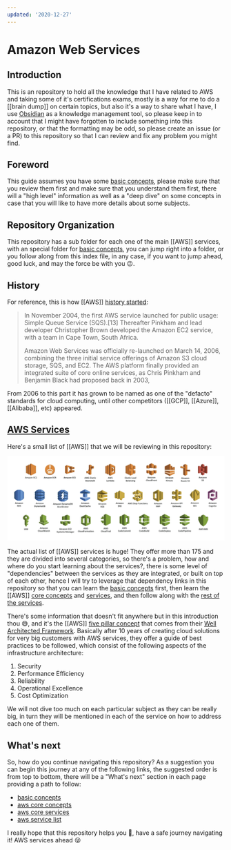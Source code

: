 ```yaml
---
updated: '2020-12-27'
---
```


# Amazon Web Services

## Introduction

This is an repository to hold all the knowledge that I have related to AWS and taking some of it's certifications exams, mostly is a way for me to do a [[brain dump]] on certain topics, but also it's a way to share what I have, I use [Obsidian][0] as a knowledge management tool, so please keep in to account that I might have forgotten to include something into this repository, or that the formatting may be odd, so please create an issue (or a PR) to this repository so that I can review and fix any problem you might find.

## Foreword

This guide assumes you have some [basic concepts][1], please make sure that you review them first and make sure that you understand them first, there will a "high level" information as well as a "deep dive" on some concepts in case that you will like to have more details about some subjects.

## Repository Organization

This repository has a sub folder for each one of the main [[AWS]] services, with an special folder for [basic concepts][1], you can jump right into a folder, or you follow along from this index file, in any case, if you want to jump ahead, good luck, and may the force be with you :wink:.

## History

For reference, this is how [[AWS]] [history started][8]:

> In November 2004, the first AWS service launched for public usage: Simple Queue Service (SQS).[13] Thereafter Pinkham and lead developer Christopher Brown developed the Amazon EC2 service, with a team in Cape Town, South Africa.
>
> Amazon Web Services was officially re-launched on March 14, 2006, combining the three initial service offerings of Amazon S3 cloud storage, SQS, and EC2. The AWS platform finally provided an integrated suite of core online services, as Chris Pinkham and Benjamin Black had proposed back in 2003,

From 2006 to this part it has grown to be named as one of the "defacto" standards for cloud computing, until other competitors ([[GCP]], [[Azure]], [[Alibaba]], etc) appeared.

## [AWS Services][2]

Here's a small list of [[AWS]] that we will be reviewing in this repository:

[![All AWS Services](img/aws_services.png)][2]

The actual list of [[AWS]] services is huge! They offer more than 175 and they are divided into several categories, so there's a problem, how and where do you start learning about the services?, there is some level of "dependencies" between the services as they are integrated, or built on top of each other, hence I will try to leverage that dependency links in this repository so that you can learn the [basic concepts][1] first, then learn the [[AWS]] [core concepts][3] and [services][4], and then follow along with the [rest of the services][5].

There's some information that doesn't fit anywhere but in this introduction thou :sweat_smile:, and it's the [[AWS]] [five pillar concept][6] that comes from their [Well Architected Framework][7]. Basically after 10 years of creating cloud solutions for very big customers with AWS services, they offer a guide of best practices to be followed, which consist of the following aspects of the infrastructure architecture:

1. Security
2. Performance Efficiency
3. Reliability
4. Operational Excellence
5. Cost Optimization

We will not dive too much on each particular subject as they can be really big, in turn they will be mentioned in each of the service on how to address each one of them.

## What's next

So, how do you continue navigating this repository? As a suggestion you can begin this journey at any of the following links, the suggested order is from top to bottom, there will be a "What's next" section in each page providing a path to follow:

- [basic concepts][1]
- [aws core concepts][3]
- [aws core services][4]
- [aws service list][5]

I really hope that this repository helps you :hugs:, have a safe journey navigating it! AWS services ahead :stuck_out_tongue_closed_eyes:

[0]: https://obsidian.md/
[1]: https://github.com/ggarcia24/basic_it_knowledge
[2]: https://aws.amazon.com/products/
[3]: aws_core_concepts.md
[4]: aws_core_services.md
[5]: aws_service_list.md
[7]: https://aws.amazon.com/getting-started/fundamentals-core-concepts/?e=gs2020&p=gsrc
[6]: https://aws.amazon.com/architecture/well-architected/?e=gs2020&p=fundcore
[8]: https://en.wikipedia.org/wiki/Amazon_Web_Services#History
